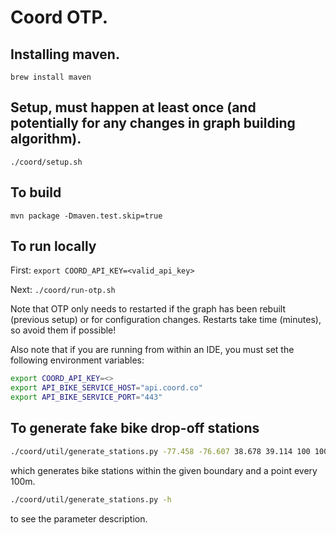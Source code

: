 # Coord OTP.

## Installing maven.

`brew install maven`

## Setup, must happen at least once (and potentially for any changes in graph building algorithm).

`./coord/setup.sh`

## To build

`mvn package -Dmaven.test.skip=true`

## To run locally

First: `export COORD_API_KEY=<valid_api_key>`

Next: `./coord/run-otp.sh`

Note that OTP only needs to restarted if the graph has been rebuilt (previous setup) or for
configuration changes. Restarts take time (minutes), so avoid them if possible!


Also note that if you are running from within an IDE, you must set the following environment variables:

```bash
export COORD_API_KEY=<>
export API_BIKE_SERVICE_HOST="api.coord.co"
export API_BIKE_SERVICE_PORT="443"
```

## To generate fake bike drop-off stations

```bash
./coord/util/generate_stations.py -77.458 -76.607 38.678 39.114 100 100
```
which generates bike stations within the given boundary and a point every 100m.
```bash
./coord/util/generate_stations.py -h
```
to see the parameter description.


